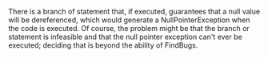 There is a branch of statement that, if executed, guarantees that a null value will be dereferenced, which would generate a NullPointerException when the code is executed. Of course, the problem might be that the branch or statement is infeasible and that the null pointer exception can't ever be executed; deciding that is beyond the ability of FindBugs.